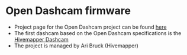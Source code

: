 # Open Dashcam firmware
 

* Project page for the Open Dashcam project can be found [here](https://docs.hivemapper.com/main-concepts/open-dashcam)
* The first dashcam based on the Open Dashcam specifications is the [Hivemapper Dashcam](https://hivemapper.com/hivemapper-dashcam)
* The project is managed by Ari Bruck (Hivemapper)


